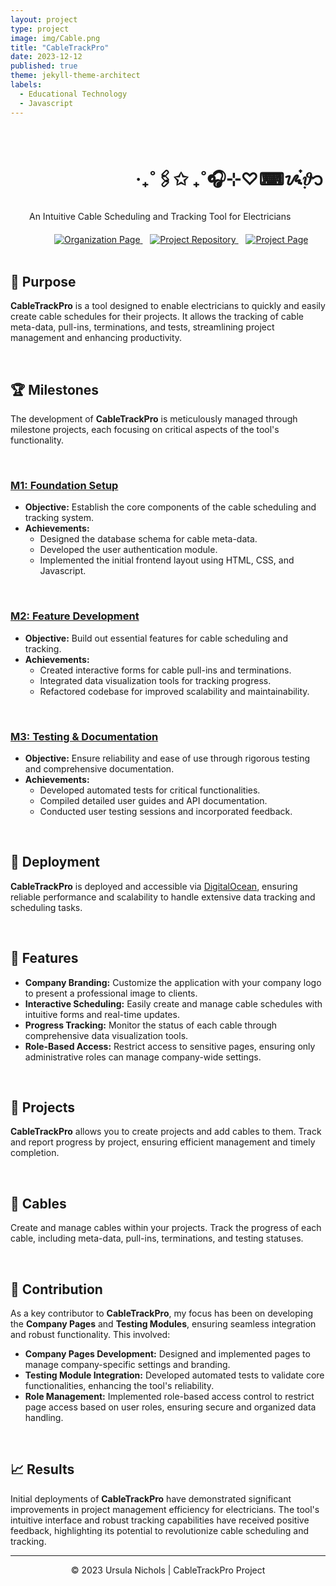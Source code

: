 ```yaml
---
layout: project
type: project
image: img/Cable.png
title: "CableTrackPro"
date: 2023-12-12
published: true
theme: jekyll-theme-architect
labels:
  - Educational Technology
  - Javascript
---
```

<style>
  .container1 {
    background-color: #e0f2df;
    padding: 20px;
    border-radius: 8px;
  }
  </style>

<br>
  <h1 style="margin-left: 200px;">‧₊˚🖇️✩ ₊˚🎧⊹♡⌨ᝰ๋࣭𝜗᭡</h1>
  <p style="margin-left: 30px;">An Intuitive Cable Scheduling and Tracking Tool for Electricians</p>
  
  <div style="margin-top: 20px; margin-left: 70px;">
    <a href="https://ingeniouspartners.github.io/">
      <img src="https://img.shields.io/badge/Organization-Page-e0f2df.svg" alt="Organization Page">
    </a>
    &nbsp;&nbsp;
    <a href="https://github.com/ingeniouspartners/cabletrack.pro">
      <img src="https://img.shields.io/badge/Repository-GitHub-e0f2df.svg" alt="Project Repository">
    </a>
    &nbsp;&nbsp;
    <a href="https://ingeniouspartners.github.io/#cabletrackpro">
      <img src="https://img.shields.io/badge/Project-Page-e0f2df.svg" alt="Project Page">
    </a>
  </div>



<br>

## 🎯 Purpose
**CableTrackPro** is a tool designed to enable electricians to quickly and easily create cable schedules for their projects. It allows the tracking of cable meta-data, pull-ins, terminations, and tests, streamlining project management and enhancing productivity.

<br>

## 🏆 Milestones
The development of **CableTrackPro** is meticulously managed through milestone projects, each focusing on critical aspects of the tool's functionality.

<br>

### [M1: Foundation Setup](https://github.com/orgs/ingeniouspartners/projects/1)
- **Objective:** Establish the core components of the cable scheduling and tracking system.
- **Achievements:**
  - Designed the database schema for cable meta-data.
  - Developed the user authentication module.
  - Implemented the initial frontend layout using HTML, CSS, and Javascript.

<br>

### [M2: Feature Development](https://github.com/orgs/ingeniouspartners/projects/2)
- **Objective:** Build out essential features for cable scheduling and tracking.
- **Achievements:**
  - Created interactive forms for cable pull-ins and terminations.
  - Integrated data visualization tools for tracking progress.
  - Refactored codebase for improved scalability and maintainability.

<br>

### [M3: Testing & Documentation](https://github.com/orgs/ingeniouspartners/projects/3)
- **Objective:** Ensure reliability and ease of use through rigorous testing and comprehensive documentation.
- **Achievements:**
  - Developed automated tests for critical functionalities.
  - Compiled detailed user guides and API documentation.
  - Conducted user testing sessions and incorporated feedback.

<br>

## 🚀 Deployment
**CableTrackPro** is deployed and accessible via [DigitalOcean](https://app.cabletrack.pro/), ensuring reliable performance and scalability to handle extensive data tracking and scheduling tasks.

<br>

## 🌟 Features
- **Company Branding:** Customize the application with your company logo to present a professional image to clients.
- **Interactive Scheduling:** Easily create and manage cable schedules with intuitive forms and real-time updates.
- **Progress Tracking:** Monitor the status of each cable through comprehensive data visualization tools.
- **Role-Based Access:** Restrict access to sensitive pages, ensuring only administrative roles can manage company-wide settings.

<br>

## 📁 Projects
**CableTrackPro** allows you to create projects and add cables to them. Track and report progress by project, ensuring efficient management and timely completion.

<br>

## 🔌 Cables
Create and manage cables within your projects. Track the progress of each cable, including meta-data, pull-ins, terminations, and testing statuses.

<br>

## 🤝 Contribution
As a key contributor to **CableTrackPro**, my focus has been on developing the **Company Pages** and **Testing Modules**, ensuring seamless integration and robust functionality. This involved:
- **Company Pages Development:** Designed and implemented pages to manage company-specific settings and branding.
- **Testing Module Integration:** Developed automated tests to validate core functionalities, enhancing the tool's reliability.
- **Role Management:** Implemented role-based access control to restrict page access based on user roles, ensuring secure and organized data handling.

<br>

## 📈 Results
Initial deployments of **CableTrackPro** have demonstrated significant improvements in project management efficiency for electricians. The tool's intuitive interface and robust tracking capabilities have received positive feedback, highlighting its potential to revolutionize cable scheduling and tracking.

---
  
<div align="center">
  <p>© 2023 Ursula Nichols | CableTrackPro Project</p>
</div>
